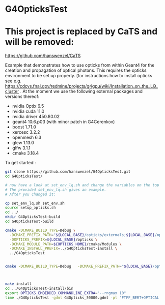 # G4OpticksTest

# This project is replaced by CaTS and will be removed:
https://github.com/hanswenzel/CaTS















Example that demonstrates how to use opticks from within Geant4 for the creation and propagation of optical photons. This requires the opticks environment to be set up properly. (for instructions how to install opticks see e.g. https://cdcvs.fnal.gov/redmine/projects/g4gpu/wiki/Installation_on_the_LQ_cluster . At the moment we use the following external packages and versions thereof:  

- nvidia Optix 6.5
- nvidia cuda 11.0
- nvidia driver 450.80.02
- geant4 10.6.p03  (with minor patch in G4Cerenkov)
- boost 1.71.0
- xercesc 3.2.2
- openmesh 6.3
- glew 1.13.0
- glfw 3.1.1
- cmake 3.18.4

To get started : 

```bash
git clone https://github.com/hanswenzel/G4OpticksTest.git
cd G4OpticksTest/

# now have a look at set_env_lq.sh and change the variables on the top to point to the opticks installation you want to use and change it accordingly.
# The provided set_env_lq.sh gives an example.
# After you changed it:

cp set_env_lq.sh set_env.sh
source setup_opticks.sh 
cd ../
mkdir G4OpticksTest-build
cd G4OpticksTest-build

cmake -DCMAKE_BUILD_TYPE=Debug \
  -DCMAKE_PREFIX_PATH="${LOCAL_BASE}/opticks/externals;${LOCAL_BASE}/opticks" \
  -DOPTICKS_PREFIX=${LOCAL_BASE}/opticks \
  -DCMAKE_MODULE_PATH=${OPTICKS_HOME}/cmake/Modules \
  -DCMAKE_INSTALL_PREFIX=../G4OpticksTest-install \
  ../G4OpticksTest


cmake -DCMAKE_BUILD_TYPE=Debug   -DCMAKE_PREFIX_PATH="${LOCAL_BASE}/opticks/externals;${LOCAL_BASE}/opticks"   -DOPTICKS_PREFIX=${LOCAL_BASE}/opticks   -DCMAKE_MODULE_PATH=${OPTICKS_HOME}/cmake/Modules   -DCMAKE_INSTALL_PREFIX=../G4OpticksTest-install   -DWITH_GEANT4_UIVIS=off  -DWITH_ROOT=off -DWITH_G4OPTICKS=off ../G4OpticksTest



make install
cd ../G4OpticksTest-install/bin
export OPTICKS_EMBEDDED_COMMANDLINE_EXTRA="--rngmax 10"
time ./G4OpticksTest -gdml G4Opticks_50000.gdml -pl 'FTFP_BERT+OPTICAL'  -macro muon_IO.mac
```
